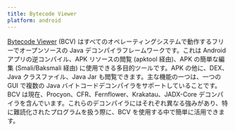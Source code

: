 ```yaml
---
title: Bytecode Viewer
platform: android
---
```


[Bytecode Viewer](https://bytecodeviewer.com/ "Bytecode Viewer") (BCV) はすべてのオペレーティングシステムで動作するフリーでオープンソースの Java デコンパイラフレームワークです。これは Android アプリの逆コンパイル、APK リソースの閲覧 (apktool 経由)、APK の簡単な編集 (Smali/Baksmali 経由) に使用できる多目的ツールです。APK の他に、DEX、Java クラスファイル、Java Jar も閲覧できます。主な機能の一つは、一つの GUI で複数の Java バイトコードデコンパイラをサポートしていることです。BCV は現在、Procyon、CFR、Fernflower、Krakatau、JADX-Core デコンパイラを含んでいます。これらのデコンパイラにはそれぞれ異なる強みがあり、特に難読化されたプログラムを扱う際に、BCV を使用する中で簡単に活用できます。
